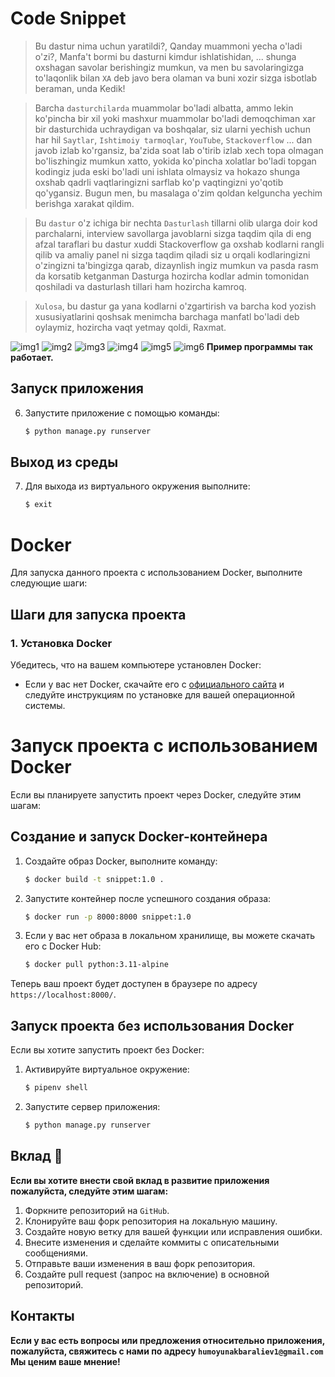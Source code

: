 # Code Snippet

> Bu dastur nima uchun yaratildi?, Qanday muammoni yecha o'ladi o'zi?, Manfa't bormi bu dasturni kimdur ishlatishidan, ... shunga oxshagan savolar berishingiz mumkun, va men bu savolaringizga to'laqonlik bilan `XA` deb javo bera olaman va buni xozir sizga isbotlab beraman, unda Kedik!

> Barcha `dasturchilarda` muammolar bo'ladi albatta, ammo lekin ko'pincha bir xil yoki mashxur muammolar bo'ladi demoqchiman xar bir dasturchida uchraydigan va boshqalar, siz ularni yechish uchun har hil `Saytlar`, `Ishtimoiy tarmoqlar`, `YouTube`, `Stackoverflow` ... dan  javob izlab ko'rgansiz, ba'zida soat lab o'tirib izlab xech topa olmagan bo'liszhingiz mumkun xatto, yokida ko'pincha xolatlar bo'ladi topgan kodingiz juda eski bo'ladi uni ishlata olmaysiz va hokazo shunga oxshab qadrli vaqtlaringizni sarflab ko'p vaqtingizni yo'qotib qo'ygansiz. Bugun men, bu masalaga o'zim qoldan kelguncha yechim berishga xarakat qildim.

> Bu `dastur` o'z ichiga bir nechta `Dasturlash` tillarni olib ularga doir kod parchalarni, interview savollarga javoblarni sizga taqdim qila di eng afzal taraflari bu dastur xuddi Stackoverflow ga oxshab kodlarni rangli qilib va amaliy panel ni sizga taqdim qiladi siz u orqali kodlaringizni o'zingizni ta'bingizga qarab, dizaynlish ingiz mumkun va pasda rasm da korsatib ketganman
Dasturga hozircha kodlar admin tomonidan qoshiladi va dasturlash tillari ham hozircha kamroq.

> `Xulosa`, bu dastur ga yana kodlarni o'zgartirish va barcha kod yozish xususiyatlarini qoshsak menimcha barchaga manfatl bo'ladi deb oylaymiz, hozircha vaqt yetmay qoldi, Raxmat.

![img1](media/project_images/img1.jpg)
![img2](media/project_images/img2.jpg)
![img3](media/project_images/img3.jpg)
![img4](media/project_images/img4.jpg)
![img5](media/project_images/img5.jpg)
![img6](media/project_images/img6.jpg)
**Пример программы так работает.**


## Запуск приложения

6. Запустите приложение с помощью команды:
    ```bash
    $ python manage.py runserver
    ```

## Выход из среды

7. Для выхода из виртуального окружения выполните:
    ```bash
    $ exit
    ```


# Docker

Для запуска данного проекта с использованием Docker, выполните следующие шаги:

## Шаги для запуска проекта

### 1. Установка Docker

Убедитесь, что на вашем компьютере установлен Docker:

- Если у вас нет Docker, скачайте его с [официального сайта](https://docs.docker.com/get-docker/) и следуйте инструкциям по установке для вашей операционной системы.

# Запуск проекта с использованием Docker

Если вы планируете запустить проект через Docker, следуйте этим шагам:

## Создание и запуск Docker-контейнера

1. Создайте образ Docker, выполните команду:
    ```bash
    $ docker build -t snippet:1.0 .
    ```

2. Запустите контейнер после успешного создания образа:
    ```bash
    $ docker run -p 8000:8000 snippet:1.0
    ```

3. Если у вас нет образа в локальном хранилище, вы можете скачать его с Docker Hub:
    ```bash
    $ docker pull python:3.11-alpine
    ```

Теперь ваш проект будет доступен в браузере по адресу `https://localhost:8000/`.

## Запуск проекта без использования Docker

Если вы хотите запустить проект без Docker:

1. Активируйте виртуальное окружение:
    ```bash
    $ pipenv shell
    ```

2. Запустите сервер приложения:
    ```bash
    $ python manage.py runserver
    ```


## Вклад 🤝
**Если вы хотите внести свой вклад в развитие приложения  пожалуйста, следуйте этим шагам:**

1. Форкните репозиторий на `GitHub`.
2. Клонируйте ваш форк репозитория на локальную машину.
3. Создайте новую ветку для вашей функции или исправления ошибки.
4. Внесите изменения и сделайте коммиты с описательными сообщениями.
5. Отправьте ваши изменения в ваш форк репозитория.
6. Создайте pull request (запрос на включение) в основной репозиторий.

## Контакты
**Если у вас есть вопросы или предложения относительно приложения, пожалуйста, свяжитесь с нами по адресу `humoyunakbaraliev1@gmail.com` Мы ценим ваше мнение!**



